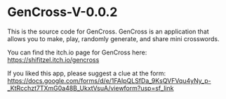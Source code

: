 # GenCross-V-0.0.2
This is the source code for GenCross. GenCross is an application that allows you to make, play, randomly generate, and share mini crosswords. 

You can find the itch.io page for GenCross here: https://shifitzel.itch.io/gencross

If you liked this app, please suggest a clue at the form: https://docs.google.com/forms/d/e/1FAIpQLSfDa_9KsQVFVqu4yNy_p-_KtRcchzt7TXmG0a48B_UkxtVsuA/viewform?usp=sf_link



